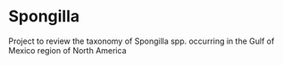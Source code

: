 # Spongilla
Project to review the taxonomy of Spongilla spp. occurring in the Gulf of Mexico region of North America
